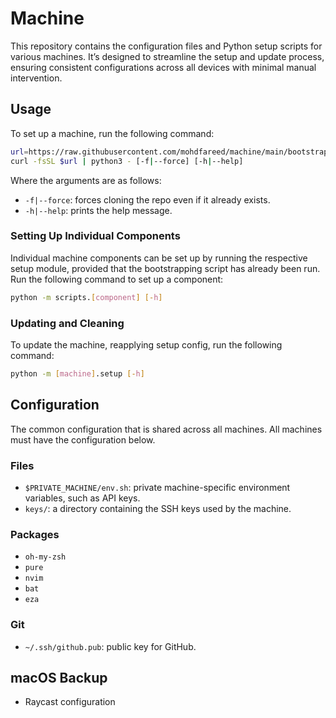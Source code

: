 # Machine

This repository contains the configuration files and Python setup scripts for
various machines. It’s designed to streamline the setup and update process,
ensuring consistent configurations across all devices with minimal manual
intervention.

## Usage

To set up a machine, run the following command:
<!-- TODO - allow setting up different machines -->

```sh
url=https://raw.githubusercontent.com/mohdfareed/machine/main/bootstrap.py
curl -fsSL $url | python3 - [-f|--force] [-h|--help]
```

Where the arguments are as follows:

- `-f|--force`: forces cloning the repo even if it already exists.
- `-h|--help`: prints the help message.

### Setting Up Individual Components

Individual machine components can be set up by running the respective setup
module, provided that the bootstrapping script has already been run. Run the
following command to set up a component:

```sh
python -m scripts.[component] [-h]
```

### Updating and Cleaning

To update the machine, reapplying setup config, run the following command:

```sh
python -m [machine].setup [-h]
```

## Configuration

The common configuration that is shared across all machines. All machines must
have the configuration below.

### Files

- `$PRIVATE_MACHINE/env.sh`: private machine-specific environment variables,
  such as API keys.
- `keys/`: a directory containing the SSH keys used by the machine.

### Packages

- `oh-my-zsh`
- `pure`
- `nvim`
- `bat`
- `eza`

### Git

- `~/.ssh/github.pub`: public key for GitHub.

## macOS Backup

- Raycast configuration
